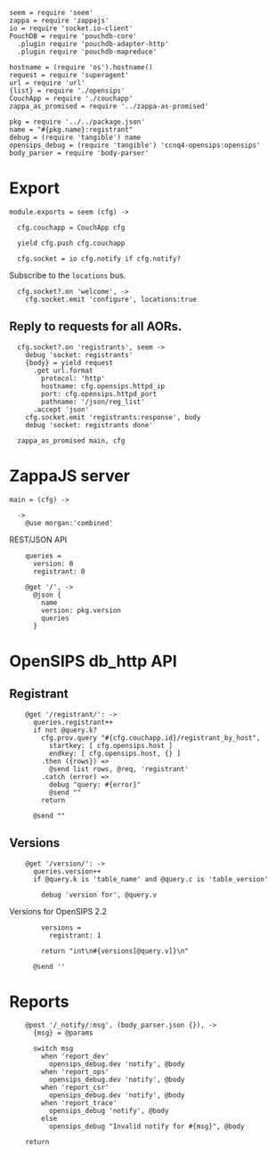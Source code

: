     seem = require 'seem'
    zappa = require 'zappajs'
    io = require 'socket.io-client'
    PouchDB = require 'pouchdb-core'
      .plugin require 'pouchdb-adapter-http'
      .plugin require 'pouchdb-mapreduce'

    hostname = (require 'os').hostname()
    request = require 'superagent'
    url = require 'url'
    {list} = require './opensips'
    CouchApp = require './couchapp'
    zappa_as_promised = require '../zappa-as-promised'

    pkg = require '../../package.json'
    name = "#{pkg.name}:registrant"
    debug = (require 'tangible') name
    opensips_debug = (require 'tangible') 'ccnq4-opensips:opensips'
    body_parser = require 'body-parser'


Export
======

    module.exports = seem (cfg) ->

      cfg.couchapp = CouchApp cfg

      yield cfg.push cfg.couchapp

      cfg.socket = io cfg.notify if cfg.notify?

Subscribe to the `locations` bus.

      cfg.socket?.on 'welcome', ->
        cfg.socket.emit 'configure', locations:true

Reply to requests for all AORs.
------------------------------

      cfg.socket?.on 'registrants', seem ->
        debug 'socket: registrants'
        {body} = yield request
          .get url.format
            protocol: 'http'
            hostname: cfg.opensips.httpd_ip
            port: cfg.opensips.httpd_port
            pathname: '/json/reg_list'
          .accept 'json'
        cfg.socket.emit 'registrants:response', body
        debug 'socket: registrants done'

      zappa_as_promised main, cfg

ZappaJS server
==============

    main = (cfg) ->

      ->
        @use morgan:'combined'

REST/JSON API

        queries =
          version: 0
          registrant: 0

        @get '/', ->
          @json {
            name
            version: pkg.version
            queries
          }

OpenSIPS db_http API
====================

Registrant
----------

        @get '/registrant/': ->
          queries.registrant++
          if not @query.k?
            cfg.prov.query "#{cfg.couchapp.id}/registrant_by_host",
              startkey: [ cfg.opensips.host ]
              endkey: [ cfg.opensips.host, {} ]
            .then ({rows}) =>
              @send list rows, @req, 'registrant'
            .catch (error) =>
              debug "query: #{error}"
              @send ""
            return

          @send ""

Versions
--------

        @get '/version/': ->
          queries.version++
          if @query.k is 'table_name' and @query.c is 'table_version'

            debug 'version for', @query.v

Versions for OpenSIPS 2.2

            versions =
              registrant: 1

            return "int\n#{versions[@query.v]}\n"

          @send ''

Reports
=======

        @post '/_notify/:msg', (body_parser.json {}), ->
          {msg} = @params

          switch msg
            when 'report_dev'
              opensips_debug.dev 'notify', @body
            when 'report_ops'
              opensips_debug.dev 'notify', @body
            when 'report_csr'
              opensips_debug.dev 'notify', @body
            when 'report_trace'
              opensips_debug 'notify', @body
            else
              opensips_debug "Invalid notify for #{msg}", @body

        return
